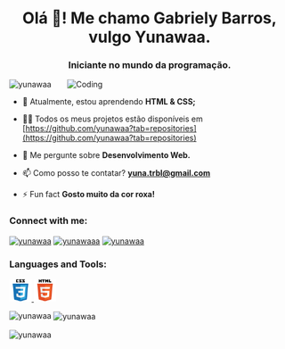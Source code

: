 <h1 align="center">Olá 💜! Me chamo Gabriely Barros, vulgo Yunawaa.</h1>
<h3 align="center">Iniciante no mundo da programação.</h3>
<img align="right" alt="Coding" width="400" src="https://i.pinimg.com/originals/24/2e/0d/242e0dbb71649cb197897aaecb0ea54a.gif"

<p align="left"> <img src="https://komarev.com/ghpvc/?username=yunawaa&label=Profile%20views&color=0e75b6&style=flat" alt="yunawaa" /> </p>

- 🌱 Atualmente, estou aprendendo **HTML & CSS;**

- 👨‍💻 Todos os meus projetos estão disponíveis em [https://github.com/yunawaa?tab=repositories](https://github.com/yunawaa?tab=repositories)

- 💬 Me pergunte sobre **Desenvolvimento Web.**

- 📫 Como posso te contatar? **yuna.trbl@gmail.com**

- ⚡ Fun fact **Gosto muito da cor roxa!**

<h3 align="left">Connect with me:</h3>
<p align="left">
<a href="https://instagram.com/yunawaa" target="blank"><img align="center" src="https://raw.githubusercontent.com/rahuldkjain/github-profile-readme-generator/master/src/images/icons/Social/instagram.svg" alt="yunawaa" height="30" width="40" /></a>
<a href="https://www.youtube.com/channel/UCm7cOVlMJxc4UcWOV5wNEJg" target="blank"><img align="center" src="https://raw.githubusercontent.com/rahuldkjain/github-profile-readme-generator/master/src/images/icons/Social/youtube.svg" alt="yunawaaa" height="30" width="40" /></a>
<a href="https://discordapp.com/users/yunawaa" target="blank"><img align="center" src="https://raw.githubusercontent.com/rahuldkjain/github-profile-readme-generator/master/src/images/icons/Social/discord.svg" alt="yunawaa" height="30" width="40" /></a>
</p>

<h3 align="left">Languages and Tools:</h3>
<p align="left"> <a href="https://www.w3schools.com/css/" target="_blank" rel="noreferrer"> <img src="https://raw.githubusercontent.com/devicons/devicon/master/icons/css3/css3-original-wordmark.svg" alt="css3" width="40" height="40"/> </a> <a href="https://www.w3.org/html/" target="_blank" rel="noreferrer"> <img src="https://raw.githubusercontent.com/devicons/devicon/master/icons/html5/html5-original-wordmark.svg" alt="html5" width="40" height="40"/> </a> </p>

<p><img align="left" src="https://github-readme-stats.vercel.app/api/top-langs?username=yunawaa&show_icons=true&locale=en&layout=compact" alt="yunawaa" /></p>

<p>&nbsp;<img align="center" src="https://github-readme-stats.vercel.app/api?username=yunawaa&show_icons=true&locale=en" alt="yunawaa" /></p>

<p><img align="center" src="https://github-readme-streak-stats.herokuapp.com/?user=yunawaa&" alt="yunawaa" /></p>

